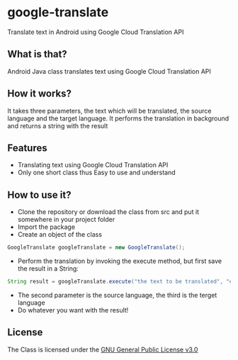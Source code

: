 # google-translate

Translate text in Android using Google Cloud Translation API

## What is that?

Android Java class translates text using Google Cloud Translation API

## How it works?

It takes three parameters, the text which will be translated, the source language and the target language.
It performs the translation in background and returns a string with the result

## Features

* Translating text using Google Cloud Translation API
* Only one short class thus Easy to use and understand

## How to use it?

* Clone the repository or download the class from src and put it somewhere in your project folder
* Import the package
* Create an object of the class
```java
GoogleTranslate googleTranslate = new GoogleTranslate();
```
* Perform the translation by invoking the execute method, but first save the result in a String:
```java
String result = googleTranslate.execute("the text to be translated", "en", "de").get();
```
* The second parameter is the source language, the third is the terget language
* Do whatever you want with the result!

## License

The Class is licensed under the [GNU General Public License v3.0](https://www.gnu.org/licenses/gpl-3.0.en.html)
